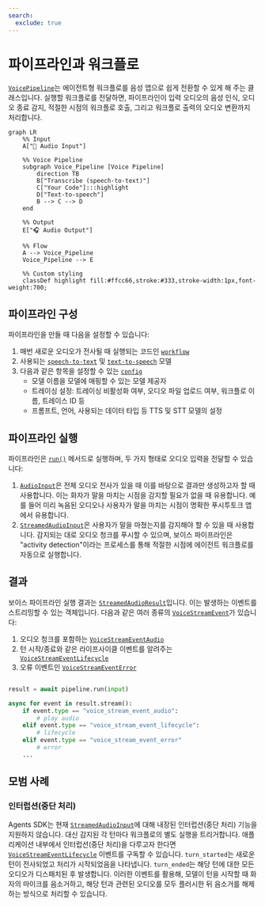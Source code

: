 ```yaml
---
search:
  exclude: true
---
```

# 파이프라인과 워크플로

[`VoicePipeline`](agents.voice.pipeline.VoicePipeline)는 에이전트형 워크플로를 음성 앱으로 쉽게 전환할 수 있게 해 주는 클래스입니다. 실행할 워크플로를 전달하면, 파이프라인이 입력 오디오의 음성 인식, 오디오 종료 감지, 적절한 시점의 워크플로 호출, 그리고 워크플로 출력의 오디오 변환까지 처리합니다.

```mermaid
graph LR
    %% Input
    A["🎤 Audio Input"]

    %% Voice Pipeline
    subgraph Voice_Pipeline [Voice Pipeline]
        direction TB
        B["Transcribe (speech-to-text)"]
        C["Your Code"]:::highlight
        D["Text-to-speech"]
        B --> C --> D
    end

    %% Output
    E["🎧 Audio Output"]

    %% Flow
    A --> Voice_Pipeline
    Voice_Pipeline --> E

    %% Custom styling
    classDef highlight fill:#ffcc66,stroke:#333,stroke-width:1px,font-weight:700;

```

## 파이프라인 구성

파이프라인을 만들 때 다음을 설정할 수 있습니다:

1. 매번 새로운 오디오가 전사될 때 실행되는 코드인 [`workflow`](agents.voice.workflow.VoiceWorkflowBase)
2. 사용되는 [`speech-to-text`](agents.voice.model.STTModel) 및 [`text-to-speech`](agents.voice.model.TTSModel) 모델
3. 다음과 같은 항목을 설정할 수 있는 [`config`](agents.voice.pipeline_config.VoicePipelineConfig)
    - 모델 이름을 모델에 매핑할 수 있는 모델 제공자
    - 트레이싱 설정: 트레이싱 비활성화 여부, 오디오 파일 업로드 여부, 워크플로 이름, 트레이스 ID 등
    - 프롬프트, 언어, 사용되는 데이터 타입 등 TTS 및 STT 모델의 설정

## 파이프라인 실행

파이프라인은 [`run()`](agents.voice.pipeline.VoicePipeline.run) 메서드로 실행하며, 두 가지 형태로 오디오 입력을 전달할 수 있습니다:

1. [`AudioInput`](agents.voice.input.AudioInput)은 전체 오디오 전사가 있을 때 이를 바탕으로 결과만 생성하고자 할 때 사용합니다. 이는 화자가 말을 마치는 시점을 감지할 필요가 없을 때 유용합니다. 예를 들어 미리 녹음된 오디오나 사용자가 말을 마치는 시점이 명확한 푸시투토크 앱에서 유용합니다.
2. [`StreamedAudioInput`](agents.voice.input.StreamedAudioInput)은 사용자가 말을 마쳤는지를 감지해야 할 수 있을 때 사용합니다. 감지되는 대로 오디오 청크를 푸시할 수 있으며, 보이스 파이프라인은 "activity detection"이라는 프로세스를 통해 적절한 시점에 에이전트 워크플로를 자동으로 실행합니다.

## 결과

보이스 파이프라인 실행 결과는 [`StreamedAudioResult`](agents.voice.result.StreamedAudioResult)입니다. 이는 발생하는 이벤트를 스트리밍할 수 있는 객체입니다. 다음과 같은 여러 종류의 [`VoiceStreamEvent`](agents.voice.events.VoiceStreamEvent)가 있습니다:

1. 오디오 청크를 포함하는 [`VoiceStreamEventAudio`](agents.voice.events.VoiceStreamEventAudio)
2. 턴 시작/종료와 같은 라이프사이클 이벤트를 알려주는 [`VoiceStreamEventLifecycle`](agents.voice.events.VoiceStreamEventLifecycle)
3. 오류 이벤트인 [`VoiceStreamEventError`](agents.voice.events.VoiceStreamEventError)

```python

result = await pipeline.run(input)

async for event in result.stream():
    if event.type == "voice_stream_event_audio":
        # play audio
    elif event.type == "voice_stream_event_lifecycle":
        # lifecycle
    elif event.type == "voice_stream_event_error"
        # error
    ...
```

## 모범 사례

### 인터럽션(중단 처리)

Agents SDK는 현재 [`StreamedAudioInput`](agents.voice.input.StreamedAudioInput)에 대해 내장된 인터럽션(중단 처리) 기능을 지원하지 않습니다. 대신 감지된 각 턴마다 워크플로의 별도 실행을 트리거합니다. 애플리케이션 내부에서 인터럽션(중단 처리)을 다루고자 한다면 [`VoiceStreamEventLifecycle`](agents.voice.events.VoiceStreamEventLifecycle) 이벤트를 구독할 수 있습니다. `turn_started`는 새로운 턴이 전사되었고 처리가 시작되었음을 나타냅니다. `turn_ended`는 해당 턴에 대한 모든 오디오가 디스패치된 후 발생합니다. 이러한 이벤트를 활용해, 모델이 턴을 시작할 때 화자의 마이크를 음소거하고, 해당 턴과 관련된 오디오를 모두 플러시한 뒤 음소거를 해제하는 방식으로 처리할 수 있습니다.